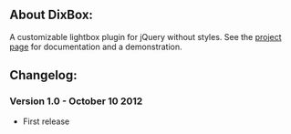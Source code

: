 ## About DixBox:
A customizable lightbox plugin for jQuery without styles. See the [project page](http://dixso.net/dixbox) for documentation and a demonstration.

## Changelog:

### Version 1.0 - October 10 2012
* First release
